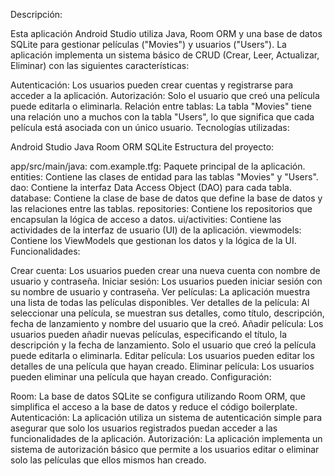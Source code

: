 Descripción:

Esta aplicación Android Studio utiliza Java, Room ORM y una base de datos SQLite para gestionar películas ("Movies") y usuarios ("Users"). La aplicación implementa un sistema básico de CRUD (Crear, Leer, Actualizar, Eliminar) con las siguientes características:

Autenticación: Los usuarios pueden crear cuentas y registrarse para acceder a la aplicación.
Autorización: Solo el usuario que creó una película puede editarla o eliminarla.
Relación entre tablas: La tabla "Movies" tiene una relación uno a muchos con la tabla "Users", lo que significa que cada película está asociada con un único usuario.
Tecnologías utilizadas:

Android Studio
Java
Room ORM
SQLite
Estructura del proyecto:

app/src/main/java:
com.example.tfg: Paquete principal de la aplicación.
entities: Contiene las clases de entidad para las tablas "Movies" y "Users".
dao: Contiene la interfaz Data Access Object (DAO) para cada tabla.
database: Contiene la clase de base de datos que define la base de datos y las relaciones entre las tablas.
repositories: Contiene los repositorios que encapsulan la lógica de acceso a datos.
ui/activities: Contiene las actividades de la interfaz de usuario (UI) de la aplicación.
viewmodels: Contiene los ViewModels que gestionan los datos y la lógica de la UI.
Funcionalidades:

Crear cuenta: Los usuarios pueden crear una nueva cuenta con nombre de usuario y contraseña.
Iniciar sesión: Los usuarios pueden iniciar sesión con su nombre de usuario y contraseña.
Ver películas: La aplicación muestra una lista de todas las películas disponibles.
Ver detalles de la película: Al seleccionar una película, se muestran sus detalles, como título, descripción, fecha de lanzamiento y nombre del usuario que la creó.
Añadir película: Los usuarios pueden añadir nuevas películas, especificando el título, la descripción y la fecha de lanzamiento. Solo el usuario que creó la película puede editarla o eliminarla.
Editar película: Los usuarios pueden editar los detalles de una película que hayan creado.
Eliminar película: Los usuarios pueden eliminar una película que hayan creado.
Configuración:

Room: La base de datos SQLite se configura utilizando Room ORM, que simplifica el acceso a la base de datos y reduce el código boilerplate.
Autenticación: La aplicación utiliza un sistema de autenticación simple para asegurar que solo los usuarios registrados puedan acceder a las funcionalidades de la aplicación.
Autorización: La aplicación implementa un sistema de autorización básico que permite a los usuarios editar o eliminar solo las películas que ellos mismos han creado.
